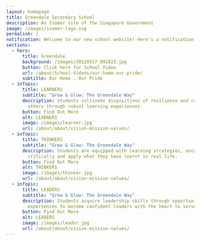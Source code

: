 ```yaml
---
layout: homepage
title: Greendale Secondary School
description: An Isomer site of the Singapore Government
image: /images/isomer-logo.svg
permalink: /
notification: Welcome to our new school website! Here's a notification bar you can use!
sections:
  - hero:
      title: Greendale
      background: /images/20220517_092823.jpg
      button: Click here for School Video
      url: /about/School-Videos/our-home-our-pride/
      subtitle: Our Home . Our Pride
  - infopic:
      title: LEARNERS
      subtitle: "Grow & Glow: The Greendale Way"
      description: Students cultivate dispositions of resilience and compassion for
        others through robust learning experiences.
      button: Find Out More
      alt: LEARNERS
      image: /images/learner.jpg
      url: /about/about/vision-mission-values/
  - infopic:
      title: THINKERS
      subtitle: "Grow & Glow: The Greendale Way"
      description: Students are equipped with learning strategies, encouraged to think
        critically and apply what they have learnt in real life.
      button: Find Out More
      alt: THINKERS
      image: /images/thinker.jpg
      url: /about/about/vision-mission-values/
  - infopic:
      title: LEADERS
      subtitle: "Grow & Glow: The Greendale Way"
      description: Students acquire leadership skills through opportunities and
        experiences to become confident leaders with the heart to serve.
      button: Find Out More
      alt: LEADERS
      image: /images/leader.jpg
      url: /about/about/vision-mission-values/
---
```

